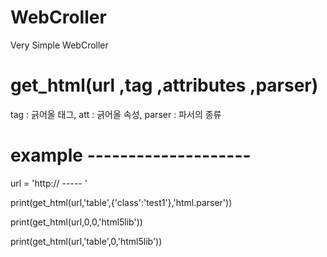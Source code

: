 # WebCroller
Very Simple WebCroller


# get_html(url ,tag ,attributes ,parser)
tag : 긁어올 태그, att : 긁어올 속성, parser : 파서의 종류

 # example --------------------
 url = 'http:// ----- '

 print(get_html(url,'table',{'class':'test1'},'html.parser'))

 print(get_html(url,0,0,'html5lib'))
 
 print(get_html(url,'table',0,'html5lib'))

